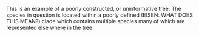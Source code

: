This is an example of a poorly constructed, or uninformative tree. The species in question is located within a poorly defined (EISEN: WHAT DOES THIS MEAN?) clade which contains multiple species many of which are represented else where in the tree.